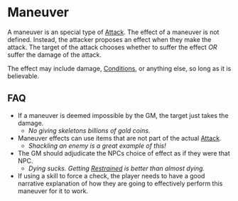 # Maneuver

A maneuver is an special type of [Attack](Attack.md). The effect of a maneuver is not defined. Instead, the attacker proposes an effect when they make the attack. The target of the attack chooses whether to suffer the effect *OR* suffer the damage of the attack.

The effect may include damage, [Conditions](../Conditions/{Conditions}.md), or anything else, so long as it is believable.

## FAQ

- If a maneuver is deemed impossible by the GM, the target just takes the damage.
	- *No giving skeletons billions of gold coins.*
- Maneuver effects can use items that are not part of the actual [Attack](Attack.md).
	- *Shackling an enemy is a great example of this!*
- The GM should adjudicate the NPCs choice of effect as if they were that NPC.
	- *Dying sucks. Getting [Restrained](../Conditions/Restrained.md) is better than almost dying.*
- If using a skill to force a check, the player needs to have a good narrative explanation of how they are going to effectively perform this maneuver for it to work.
